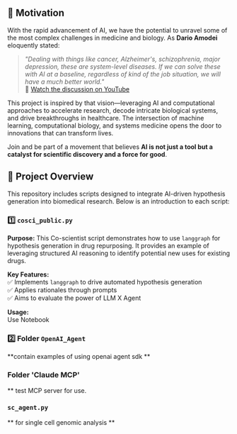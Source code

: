 
## 🚀 Motivation  

 With the rapid advancement of AI, we have the potential to unravel some of the most complex challenges in medicine and biology. As **Dario Amodei** eloquently stated:  

> *"Dealing with things like cancer, Alzheimer's, schizophrenia, major depression, these are system-level diseases. If we can solve these with AI at a baseline, regardless of kind of the job situation, we will have a much better world."*  
> 🔗 [Watch the discussion on YouTube](https://youtu.be/esCSpbDPJik?t=936)  

This project is inspired by that vision—leveraging AI and computational approaches to accelerate research, decode intricate biological systems, and drive breakthroughs in healthcare. The intersection of machine learning, computational biology, and systems medicine opens the door to innovations that can transform lives.  

Join and be part of a movement that believes **AI is not just a tool but a catalyst for scientific discovery and a force for good**.


## 📜 Project Overview  

This repository includes scripts designed to integrate AI-driven hypothesis generation into biomedical research. Below is an introduction to each script:

### 1️⃣ `cosci_public.py`  
**Purpose:** This Co-scientist script demonstrates how to use `langgraph` for hypothesis generation in drug repurposing. It provides an example of leveraging structured AI reasoning to identify potential new uses for existing drugs.  

**Key Features:**  
✅ Implements `langgraph` to drive automated hypothesis generation  
✅ Applies rationales through prompts  
✅ Aims to evaluate the power of LLM X Agent  

**Usage:**  
Use Notebook
### 2️⃣ Folder `OpenAI_Agent`
**contain examples of using openai agent sdk **
### Folder 'Claude MCP'
** test MCP server for use. 

###  `sc_agent.py`
** for single cell genomic analysis **

